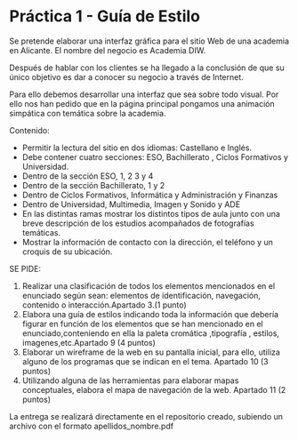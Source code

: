 # Práctica 1 - Guía de Estilo

Se pretende elaborar una interfaz gráfica para el sitio Web de una academia en Alicante. El nombre del negocio es Academia DIW.

Después de hablar con los clientes se ha llegado a la conclusión de que su único objetivo es dar a conocer su negocio a través de Internet.

Para ello debemos desarrollar una interfaz que sea sobre todo visual. Por ello nos han pedido que en la página principal pongamos una animación simpática con temática sobre la academia.



Contenido:

-	Permitir la lectura del sitio en dos idiomas: Castellano e Inglés.
-	Debe contener cuatro secciones: ESO, Bachillerato , Ciclos Formativos y Universidad.
-	Dentro de la sección ESO, 1, 2 3 y 4
-	Dentro de la sección Bachillerato, 1 y 2
-	Dentro de Ciclos Formativos, Informática y Administración y Finanzas
-	Dentro de Universidad, Multimedia, Imagen y Sonido y ADE  
-	En las distintas ramas mostrar los distintos tipos de aula junto con una breve descripción de los estudios acompañados de fotografías temáticas.
-	Mostrar la información de contacto con la dirección, el teléfono y un croquis de su ubicación.




SE PIDE:
1.	Realizar una clasificación de todos los elementos mencionados en el enunciado según sean: elementos de identificación, navegación, contenido o interacción.Apartado 3.(1 punto)
2.	Elabora una guía de estilos indicando toda la información que debería figurar en función de los elementos que se han mencionado en el enunciado,conteniendo en ella la paleta cromática ,tipografía , estilos, imagenes,etc.Apartado 9 (4 puntos)
3.  Elaborar un wireframe de la web en su pantalla inicial, para ello, utiliza alguno de los programas que se indican en el tema. Apartado 10 (3 puntos)
4.  Utilizando alguna de las herramientas para elaborar mapas conceptuales, elabora el mapa de navegación de la web. Apartado 11 (2 puntos)

La entrega se realizará directamente en el repositorio creado, subiendo un archivo con el formato apellidos_nombre.pdf
